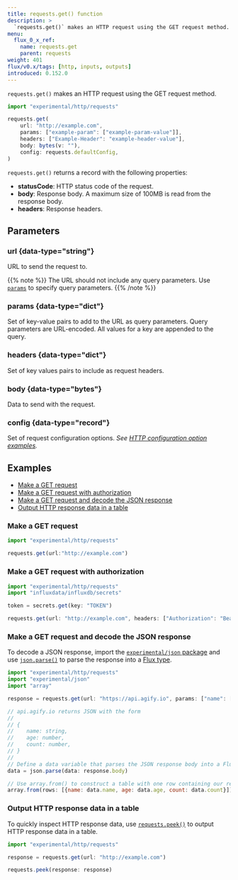 ```yaml
---
title: requests.get() function
description: >
  `requests.get()` makes an HTTP request using the GET request method.
menu:
  flux_0_x_ref:
    name: requests.get
    parent: requests
weight: 401
flux/v0.x/tags: [http, inputs, outputs]
introduced: 0.152.0
---
```


`requests.get()` makes an HTTP request using the GET request method.

```js
import "experimental/http/requests"

requests.get(
    url: "http://example.com",
    params: ["example-param": ["example-param-value"]],
    headers: ["Example-Header": "example-header-value"],
    body: bytes(v: ""),
    config: requests.defaultConfig,
)
```

`requests.get()` returns a record with the following properties:

- **statusCode**: HTTP status code of the request.
- **body**: Response body. A maximum size of 100MB is read from the response body.
- **headers**: Response headers.

## Parameters

### url {data-type="string"}
URL to send the request to.

{{% note %}}
The URL should not include any query parameters.
Use [`params`](#params) to specify query parameters.
{{% /note %}}

### params {data-type="dict"}
Set of key-value pairs to add to the URL as query parameters.
Query parameters are URL-encoded.
All values for a key are appended to the query.

### headers {data-type="dict"}
Set of key values pairs to include as request headers.

### body {data-type="bytes"}
Data to send with the request.

### config {data-type="record"}
Set of request configuration options.
_See [HTTP configuration option examples](/flux/v0.x/stdlib/experimental/http/requests/#examples)._

## Examples

- [Make a GET request](#make-a-get-request)
- [Make a GET request with authorization](#make-a-get-request-with-authorization)
- [Make a GET request and decode the JSON response](#make-a-get-request-and-decode-the-json-response)
- [Output HTTP response data in a table](#output-http-response-data-in-a-table)

### Make a GET request
```js
import "experimental/http/requests"

requests.get(url:"http://example.com")
```

### Make a GET request with authorization
```js
import "experimental/http/requests"
import "influxdata/influxdb/secrets"

token = secrets.get(key: "TOKEN")

requests.get(url: "http://example.com", headers: ["Authorization": "Bearer ${token}"])
```

### Make a GET request and decode the JSON response
To decode a JSON response, import the [`experimental/json` package](/flux/v0.x/stdlib/experimental/json/)
and use [`json.parse()`](/flux/v0.x/stdlib/experimental/json/parse/) to parse
the response into a [Flux type](/flux/v0.x/data-types/).

```js
import "experimental/http/requests"
import "experimental/json"
import "array"

response = requests.get(url: "https://api.agify.io", params: ["name": ["john"]])

// api.agify.io returns JSON with the form
//
// {
//    name: string,
//    age: number,
//    count: number,
// }
//
// Define a data variable that parses the JSON response body into a Flux record.
data = json.parse(data: response.body)

// Use array.from() to construct a table with one row containing our response data.
array.from(rows: [{name: data.name, age: data.age, count: data.count}])
```

### Output HTTP response data in a table
To quickly inspect HTTP response data, use [`requests.peek()`](/flux/v0.x/stdlib/experimental/http/requests/peek/)
to output HTTP response data in a table.

```js
import "experimental/http/requests"

response = requests.get(url: "http://example.com")

requests.peek(response: response)
```
